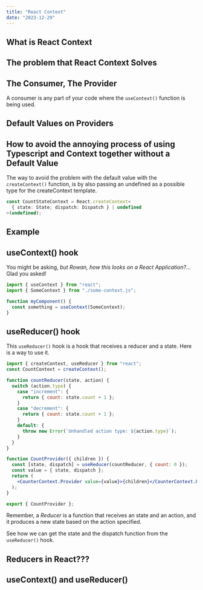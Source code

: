 ```yaml
---
title: "React Context"
date: "2023-12-29"
---
```


## What is React Context

## The problem that React Context Solves

## The Consumer, The Provider

A consumer is any part of your code where the `useContext()` function is being used.

## Default Values on Providers

## How to avoid the annoying process of using Typescript and Context together without a Default Value

The way to avoid the problem with the default value with the `createContext()` function, is by also passing an undefined as a possible type for the createContext template.

```ts
const CountStateContext = React.createContext<
  { state: State; dispatch: Dispatch } | undefined
>(undefined);
```

## Example

## useContext() hook

You might be asking, _but Rowan, how this looks on a React Application?_... Glad you asked!

```js
import { useContext } from "react";
import { SomeContext } from "./some-context.js";

function myComponent() {
  const something = useContext(SomeContext);
}
```

## useReducer() hook

This `useReducer()` hook is a hook that receives a reducer and a state. Here is a way to use it.

```jsx
import { createContext, useReducer } from "react";
const CountContext = createContext();

function countReducer(state, action) {
  switch (action.type) {
    case "increment": {
      return { count: state.count + 1 };
    }
    case "decrement": {
      return { count: state.count + 1 };
    }
    default: {
      throw new Error(`Unhandled action type: ${action.type}`);
    }
  }
}

function CountProvider({ children }) {
  const [state, dispatch] = useReducer(countReducer, { count: 0 });
  const value = { state, dispatch };
  return (
    <CounterContext.Provider value={value}>{children}</CounterContext.Provider>
  );
}

export { CountProvider };
```

Remember, a _Reducer_ is a function that receives an state and an action, and it produces a new state based on the action specified.

See how we can get the state and the dispatch function from the `useReducer()` hook.

## Reducers in React???

## useContext() and useReducer()
